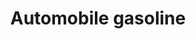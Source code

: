 ---
title: Automobile gasoline
longTitle: 'Automobile gasoline'
tags:
- gccommon
usedFor:
- "[[Gasoline]]"
---